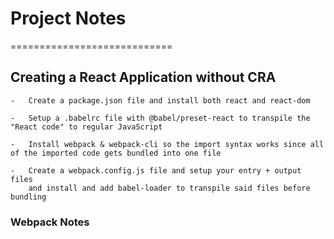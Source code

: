 # Project Notes

============================

## Creating a React Application without CRA

    -   Create a package.json file and install both react and react-dom

    -   Setup a .babelrc file with @babel/preset-react to transpile the "React code" to regular JavaScript

    -   Install webpack & webpack-cli so the import syntax works since all of the imported code gets bundled into one file

    -   Create a webpack.config.js file and setup your entry + output files
        and install and add babel-loader to transpile said files before bundling

### Webpack Notes
